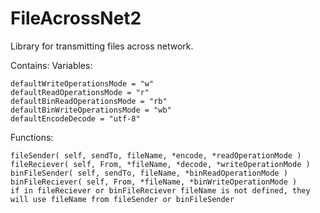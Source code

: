 # FileAcrossNet2
Library for transmitting files across network.

Contains:
  Variables:
    
    defaultWriteOperationsMode = "w"
    defaultReadOperationsMode = "r"
    defaultBinReadOperationsMode = "rb"
    defaultBinWriteOperationsMode = "wb"
    defaultEncodeDecode = "utf-8"
  
  Functions:
    
    fileSender( self, sendTo, fileName, *encode, *readOperationMode )
    fileReciever( self, From, *fileName, *decode, *writeOperationMode )
    binFileSender( self, sendTo, fileName, *binReadOperationMode )
    binFileReciever( self, From, *fileName, *binWriteOperationMode )
    if in fileReciever or binFileReciever fileName is not defined, they will use fileName from fileSender or binFileSender
